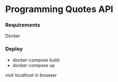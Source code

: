 # Programming Quotes API

### Requirements
Docker

### Deploy

- docker-compose build
- docker-compose up

visit localhost in browser
